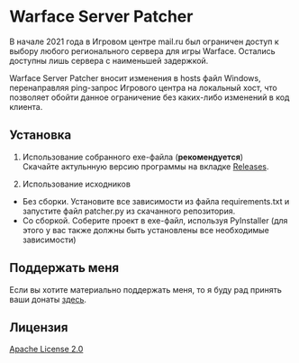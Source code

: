 # Warface Server Patcher

В начале 2021 года в Игровом центре mail.ru был ограничен доступ к выбору любого регионального сервера для игры Warface. Остались доступны лишь сервера с наименьшей задержкой.

Warface Server Patcher вносит изменения в hosts файл Windows, перенаправляя ping-запрос Игрового центра  на локальный хост, что позволяет обойти  данное ограничение без каких-либо изменений в код клиента.


## Установка
1. Использование собранного exe-файла (**рекомендуется**)  
Скачайте актульнную версию программы на вкладке [Releases](https://github.com/ShitryaDima/wf-server-patcher/releases/).

2. Использование исходников
+ Без сборки. Установите все зависимости из файла requirements.txt и запустите файл patcher.py из скачанного репозитория.
+ Со сборкой. Соберите проект в exe-файл, используя PyInstaller (для этого у вас также должны быть установлены все необходимые зависимости)

## Поддержать меня

Если вы хотите материально поддержать меня, то я буду рад принять ваши донаты [здесь](https://my.qiwi.com/Dmytryi-ShQF-gooIbl).

## Лицензия

[Apache License 2.0](http://www.apache.org/licenses/LICENSE-2.0)
